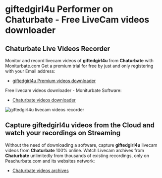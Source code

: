 # giftedgirl4u Performer on Chaturbate - Free LiveCam videos downloader

## Chaturbate Live Videos Recorder

Monitor and record livecam videos of **giftedgirl4u** from **Chaturbate** with Moniturbate.com
Get a premium trial for free by just and only registering with your Email address:
* [giftedgirl4u Premium videos downloader](https://moniturbate.com/request-demo-licence-key.html)

Free livecam videos downloader - Moniturbate Software:
* [Chaturbate videos downloader](https://moniturbate.com/moniturbate-download-software.html)

![giftedgirl4u livecam videos recorder](https://peachurnet.com/templates/moniturbate-software.png)


## Capture giftedgirl4u videos from the Cloud and watch your recordings on Streaming

Without the need of downloading a software, capture **giftedgirl4u** livecam videos from **Chaturbate** 100% online.
Watch Livecam archives from **Chaturbate** unlimitedly from thousands of existing recordings, only on Peachurbate.com and its websites network:
* [Chaturbate videos archives](https://peachurnet.com/)